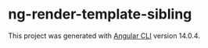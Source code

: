 # ng-render-template-sibling

This project was generated with [Angular CLI](https://github.com/angular/angular-cli) version 14.0.4.
